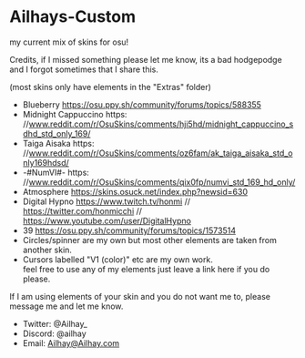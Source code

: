 # Ailhays-Custom
my current mix of skins for osu!

Credits, if I missed something please let me know, its a bad hodgepodge and I forgot sometimes that I share this.

(most skins only have elements in the "Extras" folder)
- Blueberry			https://osu.ppy.sh/community/forums/topics/588355
- Midnight Cappuccino		https: //www.reddit.com/r/OsuSkins/comments/hji5hd/midnight_cappuccino_sdhd_std_only_169/
- Taiga Aisaka 			https: //www.reddit.com/r/OsuSkins/comments/oz6fam/ak_taiga_aisaka_std_only169hdsd/
- -#NumVI#-			https: //www.reddit.com/r/OsuSkins/comments/qix0fp/numvi_std_169_hd_only/
- Atmosphere 			https://skins.osuck.net/index.php?newsid=630
- Digital Hypno			    https://www.twitch.tv/honmi // https://twitter.com/honmicchi	// https://www.youtube.com/user/DigitalHypno
- 39 https://osu.ppy.sh/community/forums/topics/1573514
- Circles/spinner are my own but most other elements are taken from another skin. 
- Cursors labelled "V1 (color)" etc are my own work.
<br /> feel free to use any of my elements just leave a link here if you do please.

If I am using elements of your skin and you do not want me to, please message me and let me know.

- Twitter:	@Ailhay_
- Discord:	@ailhay
- Email:	Ailhay@Ailhay.com
